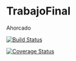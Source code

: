 # TrabajoFinal
Ahorcado

[![Build Status](https://travis-ci.org/MarianoCol/TrabajoFinal.svg?branch=desarrollo)](https://travis-ci.org/MarianoCol/TrabajoFinal)

[![Coverage Status](https://coveralls.io/repos/github/MarianoCol/TrabajoFinal/badge.svg)](https://coveralls.io/github/MarianoCol/TrabajoFinal)